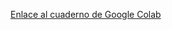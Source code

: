 [Enlace al cuaderno de Google Colab](https://colab.research.google.com/drive/1Q9pcUfO7IPXx3r8W3Lok2h6BJ7tU29n9#scrollTo=fv6CyR_D_dBY)
